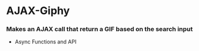 # AJAX-Giphy
### Makes an AJAX call that return a GIF based on the search input
* Async Functions and API

